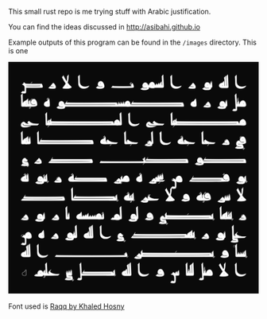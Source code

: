 This small rust repo is me trying stuff with Arabic justification.

You can find the ideas discussed in http://asibahi.github.io

Example outputs of this program can be found in the `/images` directory. This is one

![الله نور السماوات والأرض](images/noor.png)

Font used is [Raqq by Khaled Hosny](https://aliftype.com/raqq/english)

